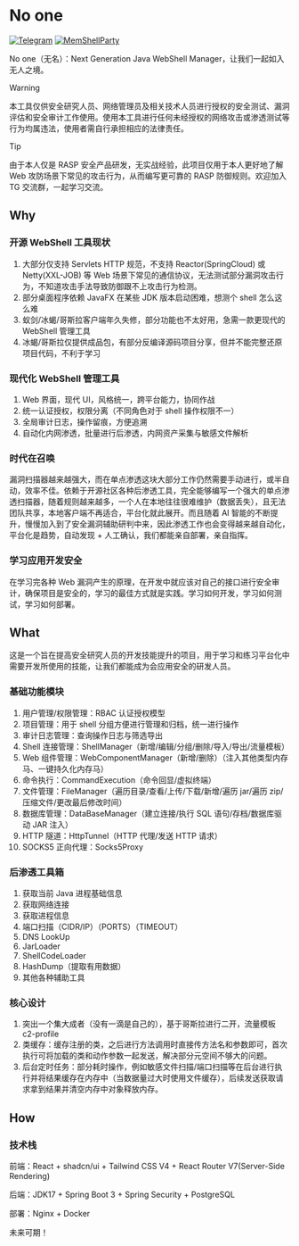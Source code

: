 # No one

[![Telegram](https://img.shields.io/badge/Chat-Telegram-%2326A5E4?style=flat-square&logo=telegram&logoColor=%2326A5E4)](https://t.me/memshell)
[![MemShellParty](https://img.shields.io/badge/SisterProj-MemShellParty-%23646CFF?style=flat-square&logoColor=%23646CFF)](https://github.com/ReaJason/MemShellParty)

No one（无名）：Next Generation Java WebShell Manager，让我们一起如入无人之境。

> [!WARNING]
> 本工具仅供安全研究人员、网络管理员及相关技术人员进行授权的安全测试、漏洞评估和安全审计工作使用。使用本工具进行任何未经授权的网络攻击或渗透测试等行为均属违法，使用者需自行承担相应的法律责任。

> [!TIP]
> 由于本人仅是 RASP 安全产品研发，无实战经验，此项目仅用于本人更好地了解 Web 攻防场景下常见的攻击行为，从而编写更可靠的
> RASP
> 防御规则。欢迎加入 TG 交流群，一起学习交流。

## Why

### 开源 WebShell 工具现状

1. 大部分仅支持 Servlets HTTP 规范，不支持 Reactor(SpringCloud) 或 Netty(XXL-JOB) 等 Web
   场景下常见的通信协议，无法测试部分漏洞攻击行为，不知道攻击手法导致防御跟不上攻击行为检测。
2. 部分桌面程序依赖 JavaFX 在某些 JDK 版本启动困难，想测个 shell 怎么这么难
3. 蚁剑/冰蝎/哥斯拉客户端年久失修，部分功能也不太好用，急需一款更现代的 WebShell 管理工具
4. 冰蝎/哥斯拉仅提供成品包，有部分反编译源码项目分享，但并不能完整还原项目代码，不利于学习

### 现代化 WebShell 管理工具

1. Web 界面，现代 UI，风格统一，跨平台能力，协同作战
2. 统一认证授权，权限分离（不同角色对于 shell 操作权限不一）
3. 全局审计日志，操作留痕，方便追溯
4. 自动化内网渗透，批量进行后渗透，内网资产采集与敏感文件解析

### 时代在召唤

漏洞扫描器越来越强大，而在单点渗透这块大部分工作仍然需要手动进行，或半自动，效率不佳。依赖于开源社区各种后渗透工具，完全能够编写一个强大的单点渗透扫描器，随着规则越来越多，一个人在本地往往很难维护（数据丢失），且无法团队共享，本地客户端不再适合，平台化就此展开。而且随着
AI 智能的不断提升，慢慢加入到了安全漏洞辅助研判中来，因此渗透工作也会变得越来越自动化，平台化是趋势，自动发现 +
人工确认，我们都能亲自部署，亲自指挥。

### 学习应用开发安全

在学习完各种 Web 漏洞产生的原理，在开发中就应该对自己的接口进行安全审计，确保项目是安全的，学习的最佳方式就是实践。学习如何开发，学习如何测试，学习如何部署。

## What

这是一个旨在提高安全研究人员的开发技能提升的项目，用于学习和练习平台化中需要开发所使用的技能，让我们都能成为会应用安全的研发人员。

### 基础功能模块

1. 用户管理/权限管理：RBAC 认证授权模型
2. 项目管理：用于 shell 分组方便进行管理和归档，统一进行操作
3. 审计日志管理：查询操作日志与筛选导出
4. Shell 连接管理：ShellManager（新增/编辑/分组/删除/导入/导出/流量模板）
5. Web 组件管理：WebComponentManager（新增/删除）（注入其他类型内存马、一键持久化内存马）
6. 命令执行：CommandExecution（命令回显/虚拟终端）
7. 文件管理：FileManager（遍历目录/查看/上传/下载/新增/遍历 jar/遍历 zip/压缩文件/更改最后修改时间）
8. 数据库管理：DataBaseManager（建立连接/执行 SQL 语句/存档/数据库驱动 JAR 注入）
9. HTTP 隧道：HttpTunnel（HTTP 代理/发送 HTTP 请求）
10. SOCKS5 正向代理：Socks5Proxy

### 后渗透工具箱

1. 获取当前 Java 进程基础信息
2. 获取网络连接
3. 获取进程信息
4. 端口扫描（CIDR/IP）（PORTS）（TIMEOUT）
5. DNS LookUp
6. JarLoader
7. ShellCodeLoader
8. HashDump（提取有用数据）
9. 其他各种辅助工具

### 核心设计

1. 突出一个集大成者（没有一滴是自己的），基于哥斯拉进行二开，流量模板 c2-profile
2. 类缓存：缓存注册的类，之后进行方法调用时直接传方法名和参数即可，首次执行可将加载的类和动作参数一起发送，解决部分元空间不够大的问题。
3. 后台定时任务：部分耗时操作，例如敏感文件扫描/端口扫描等在后台进行执行并将结果缓存在内存中（当数据量过大时使用文件缓存），后续发送获取请求拿到结果并清空内存中对象释放内存。

## How

### 技术栈

前端：React + shadcn/ui + Tailwind CSS V4 + React Router V7(Server-Side Rendering)

后端：JDK17 + Spring Boot 3 + Spring Security + PostgreSQL

部署：Nginx + Docker

未来可期！